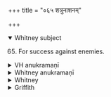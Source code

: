 +++
title = "०६५ शत्रुनाशनम्"

+++
<details open><summary>Whitney subject</summary>

65. For success against enemies.
</details>

<details><summary>VH anukramaṇī</summary>

शत्रुनाशनम्।  
१-३ अथर्वा।(चन्द्रमाः) इन्द्रः, पराशरः। अनुष्टुप्, १ पथ्यापङ्क्तिः।
</details>

<details><summary>Whitney anukramaṇī</summary>

[Atharvan (?).—cāndram utāi ”ndram; pārāśaryam. ānuṣṭubham: 1. pathyāpan̄kti.]
</details>

<details><summary>Whitney</summary>

### Comment
Found also (vss. 1, 2) in Pāipp. xix. Used by Kāuś. (14. 7), with i. 2, 19-21, vi. 66, 67, 97-99, in a rite for victory over enemies; belongs (note to 14.7) to the aparājita gaṇa.


### Translations
Translated: Ludwig, p. 372; Griffith, i. 281.
</details>

<details><summary>Griffith</summary>

A sacrificial charm against enemies
</details>

